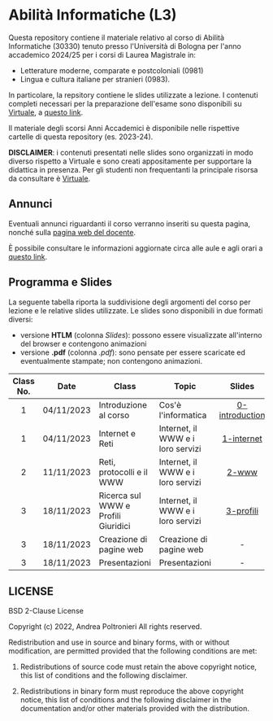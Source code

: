 # Abilità Informatiche (L3)

Questa repository contiene il materiale relativo al corso di Abilità Informatiche (30330) tenuto presso l'Università di Bologna per l'anno accademico 2024/25 per i corsi di Laurea Magistrale in:

- Letterature moderne, comparate e postcoloniali (0981)
- Lingua e cultura italiane per stranieri (0983).

In particolare, la repsitory contiene le slides utilizzate a lezione. I contenuti completi necessari per la preparazione dell'esame sono disponibili su [Virtuale](https://virtuale.unibo.it), a [questo link](#).

Il materiale degli scorsi Anni Accademici è disponibile nelle rispettive cartelle di questa repository (es. 2023-24).

**DISCLAIMER**: i contenuti presentati nelle slides sono organizzati in modo diverso rispetto a Virtuale e sono creati appositamente per supportare la didattica in presenza. Per gli studenti non frequentanti la principale risorsa da consultare è [Virtuale](#).

## Annunci

Eventuali annunci riguardanti il corso verranno inseriti su questa pagina, nonché sulla [pagina web del docente](https://www.unibo.it/sitoweb/andrea.poltronieri2).

È possibile consultare le informazioni aggiornate circa alle aule e agli orari a [questo link](https://www.unibo.it/it/studiare/dottorati-master-specializzazioni-e-altra-formazione/insegnamenti/insegnamento/2024/327509).

## Programma e Slides

La seguente tabella riporta la suddivisione degli argomenti del corso per lezione e le relative slides utilizzate.
Le slides sono disponibili in due formati diversi:

- versione **HTLM** (colonna _Slides_): possono essere visualizzate all'interno del browser e contengono animazioni
- versione **.pdf** (colonna _.pdf_): sono pensate per essere scaricate ed eventualmente stampate; non contengono animazioni.

| **Class No.** |  **Date**  | **Class**                           | **Topic**                         |                                   **Slides**                                    |                      **.pdf**                      |
| :-----------: | :--------: | ----------------------------------- | --------------------------------- | :-----------------------------------------------------------------------------: | :------------------------------------------------: |
|       1       | 04/11/2023 | Introduzione al corso               | Cos'è l'informatica               | [0-introduction ](https://slides.com/andreapoltronieri/introduction/fullscreen) |                         -                          |
|       1       | 04/11/2023 | Internet e Reti                     | Internet, il WWW e i loro servizi |     [1-internet ](https://slides.com/andreapoltronieri/internet/fullscreen)     |      [1_internet.pdf](2024-25/1_Internet.pdf)      |
|       2       | 11/11/2023 | Reti, protocolli e il WWW           | Internet, il WWW e i loro servizi |          [2-www](https://slides.com/andreapoltronieri/www/fullscreen)           |           [2_www.pdf](2024-25/2_www.pdf)           |
|       3       | 18/11/2023 | Ricerca sul WWW e Profili Giuridici | Internet, il WWW e i loro servizi |            [3-profili](https://slides.com/andreapoltronieri/profili)            |       [3_profili.pdf](2024-25/3_profili.pdf)       |
|       3       | 18/11/2023 | Creazione di pagine web             | Creazione di pagine web           |                                        -                                        |          [4_html.pdf](2024-25/4_html.pdf)          |
|       3       | 18/11/2023 | Presentazioni                       | Presentazioni                     |                                        -                                        | [5_presentazioni.pdf](2024-25/5_presentazioni.pdf) |

## LICENSE

BSD 2-Clause License

Copyright (c) 2022, Andrea Poltronieri
All rights reserved.

Redistribution and use in source and binary forms, with or without
modification, are permitted provided that the following conditions are met:

1. Redistributions of source code must retain the above copyright notice, this
   list of conditions and the following disclaimer.

2. Redistributions in binary form must reproduce the above copyright notice,
   this list of conditions and the following disclaimer in the documentation
   and/or other materials provided with the distribution.
